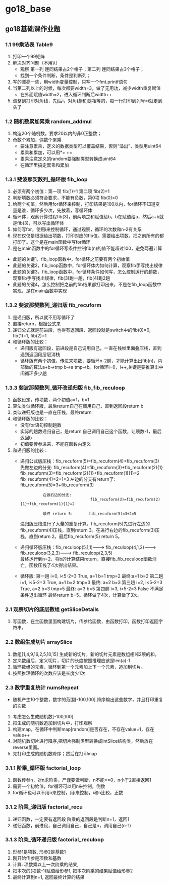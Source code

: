 # go18_base

## go18基础课作业题
### 1.1 99乘法表 Table9
1. 打印一个99矩阵
2. 解决对齐问题（不用\t）
   * 观察 第一列 连同结果占2个格子；第二列 连同结果占3个格子；
   * 找到一个条件判断，条件是判断列；
3. 写的漂亮一些，用width变量控制，只写一个fmt.printf语句
4. 当第二列以上的时候，每次都要width=3，做了无用功，减少width重复赋值
   * 在外面赋值width=2，进入循环判断后width++
5. 调整到打印对角线，先j后i，对角线i和j是相等的，每一行打印到列号=i就走到头了
### 1.2 随机数累加累乘 random_addmul
1. 构造20个随机数，要求20以内的非0正整数；
2. 奇数个累加，偶数个累乘
   * 要注意累乘，定义的数据类型可以覆盖结果，否则“溢出”，类型用uint64
   * 累乘和累加，可以用*=  +=
   * 累乘注意定义的random要强制类型转换成uint64
   * 在循环里搞定累乘和累加
### 1.3.1 斐波那契数列_循环版 fib_loop
1. 必须有两个初值：第一项 fib(1)=1 第二项 fib(2)=1
2. 判断项数必须符合要求，不能有负数，第0项 fib(0)=0
3. 给两个初值，然后用for循环来控制，打印结果是100以内，for循环不知道变量是谁，循环多少次，先放着，写循环体
4. 循环体，观察计算过程fib(3)，前两项之和赋值给b，b在赋值给a，然后a+b就是fib(3)，可以写出循环体
5. 如何写for，使用i来控制循环，通过观察，循环的次数和n-2有关系
6. 现在仅仅是根据给出项数，打印对应的fib值。需要给出项数，把之前所有的都打印了。这个是在main函数中写for循环
7. 是在main函数中的for循环写条件控制fib(n)的值不能超过100，避免两遍计算
* 此题的关键1，fib_loop函数中，for循环之前要有两个初始值
* 此题的关键2，fib_loop函数中，for循环体内如何计算，观察fib手写找出规律
* 此题的关键3，fib_loop函数中，for循环条件如何写，怎么控制运行的趟数，观察fib手写找出规律，fib(3)跑一趟，fib(4)跑2趟
* 此题的关键4，怎么控制把之前的fib结果都打印出来，不是在fib_loop函数中实现，是在main函数中实现
### 1.3.2 斐波那契数列_递归版 fib_recuform
1. 是递归版，所以就不用写循环了
2. 直接return，根据公式来
3. 递归公式就是前进段，也得有返回段，返回段就是switch中的fib(0)=0, fib(1)=1, fib(2)=1
4. 和循环版的比较：
   * 递归版有返回段，前进段是自己调用自己，一直在栈帧里面叠压栈，直到遇到返回段层层消栈
   * 循环版有两个初值，传进来项数，要循环n-2趟，才能计算出出fib(n)，内部做的算法a+b->tmp  b->a  tmp->b。for循环i=0，i++,关键是要推算出中间循环多少趟
### 1.3.3 斐波那契数列_循环改递归版 fib_fib_reculoop
1. 函数设定，传项数，两个初值a=1，b=1
2. 算法类似循环版，最后return自己在调用自己，直到返回段return b
3. 类似递归版也是一直在压栈，最终return
4. 和循环版的比较：
   * 没有for语句控制趟数
   * 实际的趟数递归自己，是return 自己调用自己这个函数，让项数-1，最后返回b
   * 初值要传参进来，不能在函数内定义
5. 和递归版的比较：
   * 递归公式版压栈：fib_recuform(5)=fib_recuform(4)+fib_recuform(3)
                   先做左边的分支:       fib_recuform(4)=fib_recuform(3)+fib_recuform(2){1}
                                        fib_recuform(3)=fib_recuform(2){1}+fib_recuform(1){1}=2
                                        fib_recuform(4)=2+1=3
                   左边的分支有return了: fib_recuform(5)=3+fib_recuform(3)

                   在做右边的分支:
                                        fib_recuform(3)=fib_recuform(2){1}+fib_recuform(1){1}=2
               
                   最终 return 5:       fib_recuform(5)=3+2=5
                                     
                
      递归版压栈进行了大量的重复计算。fib_recuform(5)先进行左边的fib_recuform(4)压栈，直到return 3。在进行右边的fib_recuform(3)压栈，直到return 2。最后fib_recuform(5) return 5。
   * 递归循环版压栈：fib_reculoop(5,1,1)--->
                                           fib_reculoop(4,1,2)--->
                                                                   fib_reculoop(3,2,3)--->
                                                                                           fib_reculoop(2,3,5)  
     最终运行到n=2，将b的计算结果return，直接fib_fib_reculoop函数消亡。函数压栈了4次得出结果。
   * 循环版: 第一趟 i=0, i<5-2=3 True, a=1 b=1 tmp=2  最终:a=1 b=2
            第二趟 i=1, i<5-2=3 True, a=1 b=2 tmp=3 最终: a=2 b=3
            第三趟 i=2, i<5-2=3 True, a=2 b=3 tmp=5 最终: a=3 b=5
            第四趟 i=3, i<5-2=3 False 不满足条件退出循环
            最终return b=5。循环做了4次，计算做了3次。
### 2.1 观察切片的底层数组 getSliceDetails
1. 写函数，在主函数里面构建切片，传参给函数，由函数打印。函数打印返回字符串。

### 2.2 数组生成切片 arraySlice
1. 数组[1,4,9,16,2,5,10,15] 生成新的切片，新的切片元素是数组相邻2项的和。
2. 定义数组后，定义切片，切片的长度按照推理应该是len(a)-1
3. 循环数组的元素，循环到第一个元素加上下一个元素，追加到切片。
4. 按照推理循环的次数应该是长度少1次

### 2.3 数字重复统计 numsRepeat
* 随机产生10个整数，数字的范围[-100,100],降序输出这些数字，并且打印重复的次数
1. 考虑怎么生成随机数[-100,100]
2. 把生成的随机数追加到切片中，打印观察
3. 构建map，在循环中判断map[random]是否存在，不存在value=1，存在value++
4. 对随机数切片进行降序,把切片强制类型转换成IntSlice结构类，然后放在reverse里面。
5. 先打印生成的随机数降序；然后在打印map

### 3.1.1 阶乘_循环版 factorial_loop
1. 函数传参n，对n求阶乘，严谨要做判断，n不能<=0，n小于2直接返回1
2. 需要一个初始值，for循环可以用n来控制，倒数
3. for循环也可以不用n来控制，用i来控制，i和n比较，正数

### 3.1.2 阶乘_递归版 factorial_recu
1. 递归函数，一定要有返回段 阶乘的返回段是判断n=1，返回1
2. 递归函数，前进段，自己调用自己，自己是n，调用自己(n-1)

### 3.1.3 阶乘_循环递归版 factorial_reculoop
1. 形参1是项数, 形参2是基数1
2. 刚开始传参是项数和基数
3. 计算: 项数乘以上一次阶乘的结果,
4. 把本次的(项数-1)赋值给形参1, 把本次阶乘的结果赋值给形参2
5. 最终计算到n=1, 返回最终计算的结果
